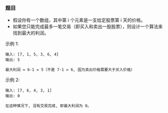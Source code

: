 ### 题目
* 假设你有一个数组，其中第 i 个元素是一支给定股票第 i 天的价格。
* 如果您只能完成最多一笔交易（即买入和卖出一股股票），则设计一个算法来找到最大的利润。

示例 1:
```
输入: [7, 1, 5, 3, 6, 4]
输出: 5

最大利润 = 6-1 = 5（不是 7-1 = 6, 因为卖出价格需要大于买入价格）
```

示例 2:
```
输入: [7, 6, 4, 3, 1]
输出: 0

在这种情况下, 没有交易完成, 即最大利润为 0。
```
